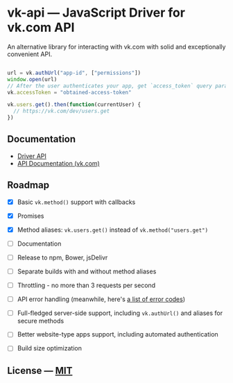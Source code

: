 # vk-api — JavaScript Driver for vk.com API

An alternative library for interacting with vk.com with solid and exceptionally convenient API.

```JavaScript

url = vk.authUrl("app-id", ["permissions"])
window.open(url)
// After the user authenticates your app, get `access_token` query parameter from that window.
vk.accessToken = "obtained-access-token"

vk.users.get().then(function(currentUser) {
  // https://vk.com/dev/users.get
})

```

## Documentation

- [Driver API](docs/api.md)
- [API Documentation (vk.com)](https://vk.com/dev/methods)


## Roadmap

- [x] Basic `vk.method()` support with callbacks
- [x] Promises
- [x] Method aliases: `vk.users.get()` instead of `vk.method("users.get")`
- [ ] Documentation
- [ ] Release to npm, Bower, jsDelivr
- [ ] Separate builds with and without method aliases
- [ ] Throttling - no more than 3 requests per second
- [ ] API error handling (meanwhile, here's [a list of error codes](https://vk.com/dev/errors))
- [ ] Full-fledged server-side support, including `vk.authUrl()` and aliases for secure methods
- [ ] Better website-type apps support, including automated authentication
- [ ] Build size optimization


## License — [MIT](LICENSE.md)
